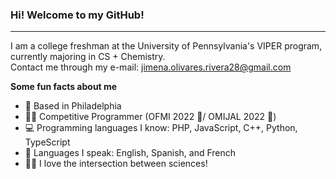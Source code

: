 ### <b>Hi! Welcome to my GitHub!</b>
-------------------------------------------------------

I am a college freshman at the University of Pennsylvania's VIPER program, currently majoring in CS + Chemistry.<br>
Contact me through my e-mail: jimena.olivares.rivera28@gmail.com

<b>Some fun facts about me</b>
- 📌 Based in Philadelphia
- 👩‍💻 Competitive Programmer (OFMI 2022 🥉/ OMIJAL 2022 🥈)
- 💻 Programming languages I know: PHP, JavaScript, C++, Python, TypeScript
- 💬 Languages I speak: English, Spanish, and French
- 👩‍🔬 I love the intersection between sciences!
